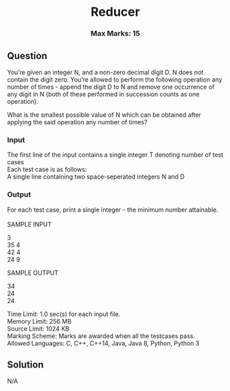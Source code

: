 <h1 align="center">Reducer</h1>
<h3 align="center">Max Marks: 15</h3>

## Question

<p>You’re given an integer N, and a non-zero decimal digit D. N does not contain the digit zero. You’re allowed to perform the following operation any number of times - append the digit D to N and remove one occurrence of any digit in N (both of these performed in succession counts as one operation).

What is the smallest possible value of N which can be obtained after applying the said operation any number of times?</p>

### Input
<p>The first line of the input contains a single integer T denoting number of test cases<br>
Each test case is as follows:<br>
A single line containing two space-seperated integers N and D</p>

### Output
<p>
For each test case, print a single integer - the minimum number attainable.<br><br>
SAMPLE INPUT

3<br>
35 4<br>
42 4<br>
24 9

SAMPLE OUTPUT

34<br>
24<br>
24


</p>

Time Limit: 1.0 sec(s) for each input file.<br>
Memory Limit: 256 MB<br>
Source Limit: 1024 KB<br>
Marking Scheme: Marks are awarded when all the testcases pass.<br>
Allowed Languages: C, C++, C++14, Java, Java 8, Python, Python 3<br>

## Solution
N/A

